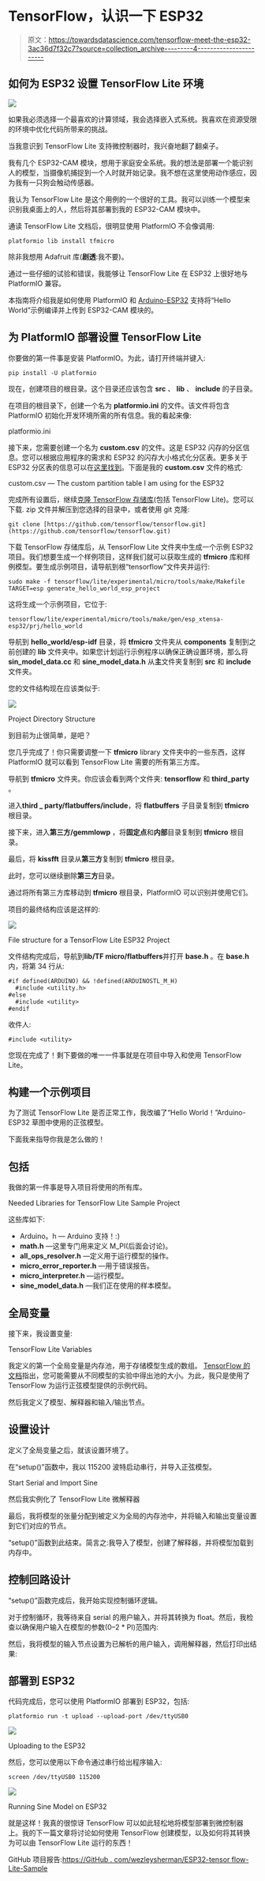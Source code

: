 # TensorFlow，认识一下 ESP32

> 原文：<https://towardsdatascience.com/tensorflow-meet-the-esp32-3ac36d7f32c7?source=collection_archive---------4----------------------->

## 如何为 ESP32 设置 TensorFlow Lite 环境

![](img/771f6e6af8ccbec89ede284647d3f951.png)

如果我必须选择一个最喜欢的计算领域，我会选择嵌入式系统。我喜欢在资源受限的环境中优化代码所带来的挑战。

当我意识到 TensorFlow Lite 支持微控制器时，我兴奋地翻了翻桌子。

我有几个 ESP32-CAM 模块，想用于家庭安全系统。我的想法是部署一个能识别人的模型，当摄像机捕捉到一个人时就开始记录。我不想在这里使用动作感应，因为我有一只狗会触动传感器。

我认为 TensorFlow Lite 是这个用例的一个很好的工具。我可以训练一个模型来识别我桌面上的人，然后将其部署到我的 ESP32-CAM 模块中。

通读 TensorFlow Lite 文档后，很明显使用 PlatformIO 不会像调用:

```
platformio lib install tfmicro
```

除非我想用 Adafruit 库(**剧透**:我不要)。

通过一些仔细的试验和错误，我能够让 TensorFlow Lite 在 ESP32 上很好地与 PlatformIO 兼容。

本指南将介绍我是如何使用 PlatformIO 和 [Arduino-ESP32](https://github.com/espressif/arduino-esp32) 支持将“Hello World”示例编译并上传到 ESP32-CAM 模块的。

## 为 PlatformIO 部署设置 TensorFlow Lite

你要做的第一件事是安装 PlatformIO。为此，请打开终端并键入:

```
pip install -U platformio
```

现在，创建项目的根目录。这个目录还应该包含 **src** 、 **lib** 、 **include** 的子目录。

在项目的根目录下，创建一个名为 **platformio.ini** 的文件。该文件将包含 PlatformIO 初始化开发环境所需的所有信息。我的看起来像:

platformio.ini

接下来，您需要创建一个名为 **custom.csv** 的文件。这是 ESP32 闪存的分区信息。您可以根据应用程序的需求和 ESP32 的闪存大小格式化分区表。更多关于 ESP32 分区表的信息可以在[这里找到](https://docs.espressif.com/projects/esp-idf/en/latest/api-guides/partition-tables.html)。下面是我的 **custom.csv** 文件的格式:

custom.csv — The custom partition table I am using for the ESP32

完成所有设置后，继续[克隆 TensorFlow 存储库](https://github.com/tensorflow/tensorflow)(包括 TensorFlow Lite)。您可以下载. zip 文件并解压到您选择的目录中，或者使用 git 克隆:

```
git clone [https://github.com/tensorflow/tensorflow.git](https://github.com/tensorflow/tensorflow.git)
```

下载 TensorFlow 存储库后，从 TensorFlow Lite 文件夹中生成一个示例 ESP32 项目。我们想要生成一个样例项目，这样我们就可以获取生成的 **tfmicro** 库和样例模型。要生成示例项目，请导航到根“tensorflow”文件夹并运行:

```
sudo make -f tensorflow/lite/experimental/micro/tools/make/Makefile TARGET=esp generate_hello_world_esp_project
```

这将生成一个示例项目，它位于:

```
tensorflow/lite/experimental/micro/tools/make/gen/esp_xtensa-esp32/prj/hello_world
```

导航到 **hello_world/esp-idf** 目录，将 **tfmicro** 文件夹从 **components** 复制到之前创建的 **lib** 文件夹中。如果您计划运行示例程序以确保正确设置环境，那么将 **sin_model_data.cc** 和 **sine_model_data.h** 从**主**文件夹复制到 **src** 和 **include** 文件夹。

您的文件结构现在应该类似于:

![](img/7a31d1ca706b6ba48d192948bb105eaa.png)

Project Directory Structure

到目前为止很简单，是吧？

您几乎完成了！你只需要调整一下 **tfmicro** library 文件夹中的一些东西，这样 PlatformIO 就可以看到 TensorFlow Lite 需要的所有第三方库。

导航到 **tfmicro** 文件夹。你应该会看到两个文件夹: **tensorflow** 和 **third_party** 。

进入**third _ party/flatbuffers/include**，将 **flatbuffers** 子目录复制到 **tfmicro** 根目录。

接下来，进入**第三方/gemmlowp** ，将**固定点**和**内部**目录复制到 **tfmicro** 根目录。

最后，将 **kissfft** 目录从**第三方**复制到 **tfmicro** 根目录。

此时，您可以继续删除**第三方**目录。

通过将所有第三方库移动到 **tfmicro** 根目录，PlatformIO 可以识别并使用它们。

项目的最终结构应该是这样的:

![](img/bfae164b23e7033ae8786f52946a90dd.png)

File structure for a TensorFlow Lite ESP32 Project

文件结构完成后，导航到**lib/TF micro/flatbuffers**并打开 **base.h** 。在 **base.h** 内，将第 34 行从:

```
#if defined(ARDUINO) && !defined(ARDUINOSTL_M_H)
  #include <utility.h>
#else
  #include <utility>
#endif
```

收件人:

```
#include <utility>
```

您现在完成了！剩下要做的唯一一件事就是在项目中导入和使用 TensorFlow Lite。

## 构建一个示例项目

为了测试 TensorFlow Lite 是否正常工作，我改编了“Hello World！”Arduino-ESP32 草图中使用的正弦模型。

下面我来指导你我是怎么做的！

## 包括

我做的第一件事是导入项目将使用的所有库。

Needed Libraries for TensorFlow Lite Sample Project

这些库如下:

*   Arduino。h — Arduino 支持！:)
*   **math.h** —这里专门用来定义 M_PI(后面会讨论)。
*   **all_ops_resolver.h** —定义用于运行模型的操作。
*   **micro_error_reporter.h** —用于错误报告。
*   **micro_interpreter.h** —运行模型。
*   **sine_model_data.h** —我们正在使用的样本模型。

## 全局变量

接下来，我设置变量:

TensorFlow Lite Variables

我定义的第一个全局变量是内存池，用于存储模型生成的数组。 [TensorFlow 的文档](https://www.tensorflow.org/lite/microcontrollers/get_started)指出，您可能需要从不同模型的实验中得出池的大小。为此，我只是使用了 TensorFlow 为运行正弦模型提供的示例代码。

然后我定义了模型、解释器和输入/输出节点。

## 设置设计

定义了全局变量之后，就该设置环境了。

在“setup()”函数中，我以 115200 波特启动串行，并导入正弦模型。

Start Serial and Import Sine

然后我实例化了 TensorFlow Lite 微解释器

最后，我将模型的张量分配到被定义为全局的内存池中，并将输入和输出变量设置到它们对应的节点。

“setup()”函数到此结束。简言之:我导入了模型，创建了解释器，并将模型加载到内存中。

## 控制回路设计

“setup()”函数完成后，我开始实现控制循环逻辑。

对于控制循环，我等待来自 serial 的用户输入，并将其转换为 float。然后，我检查以确保用户输入在模型的参数(0–2 * PI)范围内:

然后，我将模型的输入节点设置为已解析的用户输入，调用解释器，然后打印出结果:

## 部署到 ESP32

代码完成后，您可以使用 PlatformIO 部署到 ESP32，包括:

```
platformio run -t upload --upload-port /dev/ttyUSB0
```

![](img/2e058ac3b5ca18f408a063b02f5640da.png)

Uploading to the ESP32

然后，您可以使用以下命令通过串行给出程序输入:

```
screen /dev/ttyUSB0 115200
```

![](img/912a9f230e9f7c7a9c80a9d6895435a4.png)

Running Sine Model on ESP32

就是这样！我真的很惊讶 TensorFlow 可以如此轻松地将模型部署到微控制器上。我的下一篇文章将讨论如何使用 TensorFlow 创建模型，以及如何将其转换为可以由 TensorFlow Lite 运行的东西！

GitHub 项目报告:[https://GitHub . com/wezleysherman/ESP32-tensor flow-Lite-Sample](https://github.com/wezleysherman/ESP32-TensorFlow-Lite-Sample)